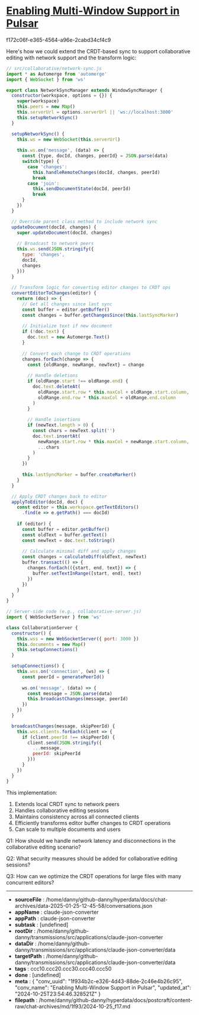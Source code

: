 # [Enabling Multi-Window Support in Pulsar](https://claude.ai/chat/1f934b2c-e326-4d43-88de-2c46e4b26c95)

f172c06f-e365-4564-a96e-2cabd34cf4c9

 Here's how we could extend the CRDT-based sync to support collaborative editing with network support and the transform logic:

```javascript
// src/collaborative/network-sync.js
import * as Automerge from 'automerge'
import { WebSocket } from 'ws'

export class NetworkSyncManager extends WindowSyncManager {
  constructor(workspace, options = {}) {
    super(workspace)
    this.peers = new Map()
    this.serverUrl = options.serverUrl || 'ws://localhost:3000'
    this.setupNetworkSync()
  }

  setupNetworkSync() {
    this.ws = new WebSocket(this.serverUrl)
    
    this.ws.on('message', (data) => {
      const {type, docId, changes, peerId} = JSON.parse(data)
      switch(type) {
        case 'changes':
          this.handleRemoteChanges(docId, changes, peerId)
          break
        case 'join':
          this.sendDocumentState(docId, peerId)
          break
      }
    })
  }

  // Override parent class method to include network sync
  updateDocument(docId, changes) {
    super.updateDocument(docId, changes)
    
    // Broadcast to network peers
    this.ws.send(JSON.stringify({
      type: 'changes',
      docId,
      changes
    }))
  }
  
  // Transform logic for converting editor changes to CRDT ops
  convertEditorToChanges(editor) {
    return (doc) => {
      // Get all changes since last sync
      const buffer = editor.getBuffer()
      const changes = buffer.getChangesSince(this.lastSyncMarker)
      
      // Initialize text if new document
      if (!doc.text) {
        doc.text = new Automerge.Text()
      }
      
      // Convert each change to CRDT operations
      changes.forEach(change => {
        const {oldRange, newRange, newText} = change
        
        // Handle deletions
        if (oldRange.start !== oldRange.end) {
          doc.text.deleteAt(
            oldRange.start.row * this.maxCol + oldRange.start.column, 
            oldRange.end.row * this.maxCol + oldRange.end.column
          )
        }
        
        // Handle insertions
        if (newText.length > 0) {
          const chars = newText.split('')
          doc.text.insertAt(
            newRange.start.row * this.maxCol + newRange.start.column,
            ...chars
          )
        }
      })
      
      this.lastSyncMarker = buffer.createMarker()
    }
  }

  // Apply CRDT changes back to editor
  applyToEditor(docId, doc) {
    const editor = this.workspace.getTextEditors()
      .find(e => e.getPath() === docId)
    
    if (editor) {
      const buffer = editor.getBuffer()
      const oldText = buffer.getText()
      const newText = doc.text.toString()
      
      // Calculate minimal diff and apply changes
      const changes = calculateDiff(oldText, newText)
      buffer.transact(() => {
        changes.forEach(({start, end, text}) => {
          buffer.setTextInRange([start, end], text)
        })
      })
    }
  }
}

// Server-side code (e.g., collaborative-server.js)
import { WebSocketServer } from 'ws'

class CollaborationServer {
  constructor() {
    this.wss = new WebSocketServer({ port: 3000 })
    this.documents = new Map()
    this.setupConnections()
  }

  setupConnections() {
    this.wss.on('connection', (ws) => {
      const peerId = generatePeerId()
      
      ws.on('message', (data) => {
        const message = JSON.parse(data)
        this.broadcastChanges(message, peerId)
      })
    })
  }

  broadcastChanges(message, skipPeerId) {
    this.wss.clients.forEach(client => {
      if (client.peerId !== skipPeerId) {
        client.send(JSON.stringify({
          ...message,
          peerId: skipPeerId
        }))
      }
    })
  }
}
```

This implementation:
1. Extends local CRDT sync to network peers
2. Handles collaborative editing sessions
3. Maintains consistency across all connected clients
4. Efficiently transforms editor buffer changes to CRDT operations
5. Can scale to multiple documents and users

Q1: How should we handle network latency and disconnections in the collaborative editing scenario?

Q2: What security measures should be added for collaborative editing sessions?

Q3: How can we optimize the CRDT operations for large files with many concurrent editors?

---

* **sourceFile** : /home/danny/github-danny/hyperdata/docs/chat-archives/data-2025-01-25-12-45-58/conversations.json
* **appName** : claude-json-converter
* **appPath** : claude-json-converter
* **subtask** : [undefined]
* **rootDir** : /home/danny/github-danny/transmissions/src/applications/claude-json-converter
* **dataDir** : /home/danny/github-danny/transmissions/src/applications/claude-json-converter/data
* **targetPath** : /home/danny/github-danny/transmissions/src/applications/claude-json-converter/data
* **tags** : ccc10.ccc20.ccc30.ccc40.ccc50
* **done** : [undefined]
* **meta** : {
  "conv_uuid": "1f934b2c-e326-4d43-88de-2c46e4b26c95",
  "conv_name": "Enabling Multi-Window Support in Pulsar",
  "updated_at": "2024-10-25T23:54:46.328521Z"
}
* **filepath** : /home/danny/github-danny/hyperdata/docs/postcraft/content-raw/chat-archives/md/1f93/2024-10-25_f17.md